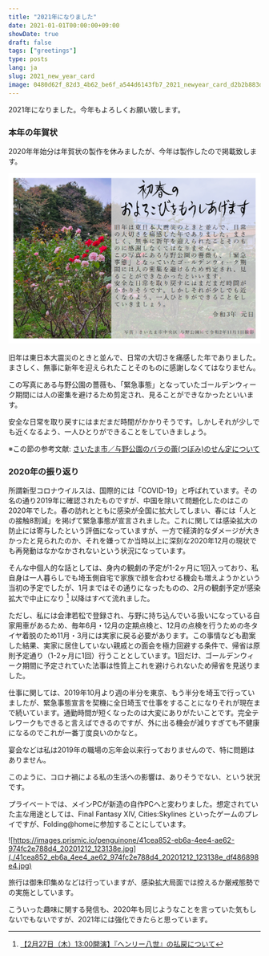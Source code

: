 ```yaml
---
title: "2021年になりました"
date: 2021-01-01T00:00:00+09:00
showDate: true
draft: false
tags: ["greetings"]
type: posts
lang: ja
slug: 2021_new_year_card
image: 0480d62f_82d3_4b62_be6f_a544d6143fb7_2021_newyear_card_d2b2b883dd.png
---
```

2021年になりました。今年もよろしくお願い致します。

### 本年の年賀状
2020年年始分は年賀状の製作を休みましたが、今年は製作したので掲載致します。

![Cover Image](./0480d62f_82d3_4b62_be6f_a544d6143fb7_2021_newyear_card_d2b2b883dd.png)

旧年は東日本大震災のときと並んで、日常の大切さを痛感した年でありました。まさしく、無事に新年を迎えられたことそのものに感謝しなくてはなりません。

この写真にある与野公園の薔薇も、「緊急事態」となっていたゴールデンウィーク期間には人の密集を避けるため剪定され、見ることができなかったといいます。

安全な日常を取り戻すにはまだまだ時間がかかりそうです。しかしそれが少しでも近くなるよう、一人ひとりができることをしていきましょう。

※この節の参考文献: [さいたま市／与野公園のバラの蕾(つぼみ)のせん定について](https://www.city.saitama.jp/002/001/008/006/004/010/p072119.html)

### 2020年の振り返り
所謂新型コロナウイルスは、国際的には「COVID-19」と呼ばれています。その名の通り2019年に確認されたものですが、中国を除いて問題化したのはこの2020年でした。春の訪れとともに感染が全国に拡大してしまい、春には「人との接触8割減」を掲げて緊急事態が宣言されました。これに関しては感染拡大の防止には寄与したという評価になっていますが、一方で経済的なダメージが大きかったと見られたのか、それを嫌ってか当時以上に深刻な2020年12月の現状でも再発動はなかなかされないという状況になっています。

そんな中個人的な話としては、身内の観劇の予定が1-2ヶ月に1回入っており、私自身は一人暮らしでも埼玉側自宅で家族で顔を合わせる機会も増えようかという当初の予定でしたが、1月まではその通りになったものの、2月の観劇予定が感染拡大で中止になり [^1] 以降はすべて流れました。

ただし、私には会津若松で登録され、与野に持ち込んでいる扱いになっている自家用車があるため、毎年6月・12月の定期点検と、12月の点検を行うための冬タイヤ着脱のため11月・3月には実家に戻る必要があります。この事情なども勘案した結果、実家に居住していない親戚との面会を極力回避する条件で、帰省は原則予定通り（1-2ヶ月に1回）行うこととしています。1回だけ、ゴールデンウィーク期間に予定されていた法事は性質上これを避けられないため帰省を見送りました。

仕事に関しては、2019年10月より週の半分を東京、もう半分を埼玉で行っていましたが、緊急事態宣言を契機に全日埼玉で仕事をすることになりそれが現在まで続いています。通勤時間が短くなったのは大変にありがたいことです。完全テレワークもできると言えばできるのですが、外に出る機会が減りすぎても不健康になるのでこれが一番丁度良いのかなと。

宴会などは私は2019年の職場の忘年会以来行っておりませんので、特に問題はありません。

このように、コロナ禍による私の生活への影響は、ありそうでない、という状況です。

プライベートでは、メインPCが新造の自作PCへと変わりました。想定されていた主な用途としては、Final Fantasy XIV, Cities:Skylines といったゲームのプレイですが、Folding@homeに参加することにしています。

![https://images.prismic.io/penguinone/41cea852-eb6a-4ee4-ae62-974fc2e788d4_20201212_123138e.jpg](./41cea852_eb6a_4ee4_ae62_974fc2e788d4_20201212_123138e_df486898e4.jpg)

旅行は御朱印集めなどは行っていますが、感染拡大局面では控えるか厳戒態勢での実施としています。

こういった趣味に関する発信も、2020年も同じようなことを言っていた気もしないでもないですが、2021年には強化できたらと思っています。

[^1]:[【2月27日（木）13:00開演】『ヘンリー八世』の払戻について](https://www.saf.or.jp/information/detail/8938/)
